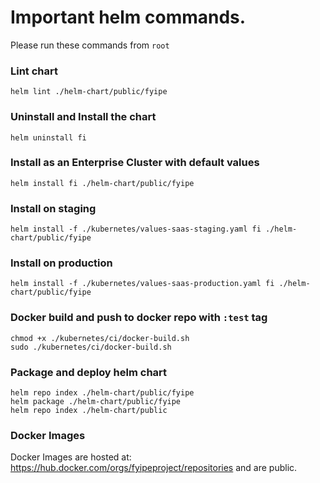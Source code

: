 # Important helm commands.

Please run these commands from `root`

### Lint chart

```
helm lint ./helm-chart/public/fyipe 
```

### Uninstall and Install the chart
```
helm uninstall fi
```

### Install as an Enterprise Cluster with default values
```
helm install fi ./helm-chart/public/fyipe 
```

### Install on staging
```
helm install -f ./kubernetes/values-saas-staging.yaml fi ./helm-chart/public/fyipe 
```

### Install on production
```
helm install -f ./kubernetes/values-saas-production.yaml fi ./helm-chart/public/fyipe 
```

### Docker build and push to docker repo with `:test` tag
```
chmod +x ./kubernetes/ci/docker-build.sh
sudo ./kubernetes/ci/docker-build.sh
```

### Package and deploy helm chart
```
helm repo index ./helm-chart/public/fyipe
helm package ./helm-chart/public/fyipe
helm repo index ./helm-chart/public
```

### Docker Images
Docker Images are hosted at: https://hub.docker.com/orgs/fyipeproject/repositories and are public.